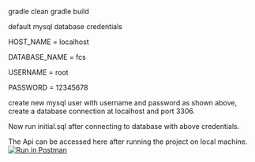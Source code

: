 gradle clean
gradle build

default mysql database credentials

HOST_NAME = localhost

DATABASE_NAME = fcs

USERNAME = root

PASSWORD = 12345678

create new mysql user with username and password as shown above, create a database connection at localhost and port 3306.

Now run initial.sql after connecting to database with above credentials.

The Api can be accessed here after running the project on local machine. [![Run in Postman](https://run.pstmn.io/button.svg)](https://god.postman.co/run-collection/336b8dcabc8263753f74?action=collection%2Fimport)
